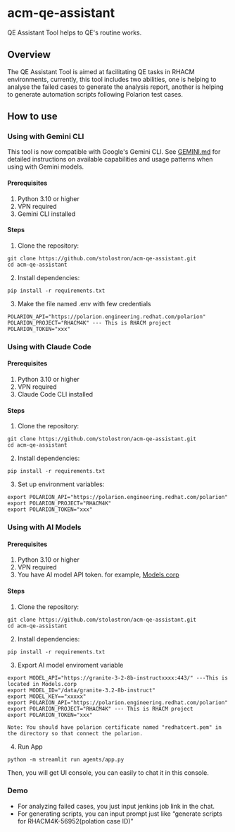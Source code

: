 # acm-qe-assistant

QE Assistant Tool helps to QE's routine works.

## Overview 

The QE Assistant Tool is aimed at facilitating QE tasks in RHACM environments, currently, this tool includes two abilities, one is helping to analyse the failed cases to generate the analysis report, another is helping to generate automation scripts following Polarion test cases.

## How to use

### Using with Gemini CLI

This tool is now compatible with Google's Gemini CLI. See [GEMINI.md](GEMINI.md) for detailed instructions on available capabilities and usage patterns when using with Gemini models.

#### Prerequisites
1. Python 3.10 or higher
2. VPN required
3. Gemini CLI installed

#### Steps

1. Clone the repository:

 ```
 git clone https://github.com/stolostron/acm-qe-assistant.git
 cd acm-qe-assistant
 ```
 2. Install dependencies:
```
pip install -r requirements.txt
```
 3. Make the file named .env with few credentials

```
POLARION_API="https://polarion.engineering.redhat.com/polarion"
POLARION_PROJECT="RHACM4K" --- This is RHACM project
POLARION_TOKEN="xxx" 

```

### Using with Claude Code

#### Prerequisites
1. Python 3.10 or higher
2. VPN required
3. Claude Code CLI installed

#### Steps

1. Clone the repository:
```
git clone https://github.com/stolostron/acm-qe-assistant.git
cd acm-qe-assistant
```

2. Install dependencies:
```
pip install -r requirements.txt
```

3. Set up environment variables:
```
export POLARION_API="https://polarion.engineering.redhat.com/polarion"
export POLARION_PROJECT="RHACM4K"
export POLARION_TOKEN="xxx"
```

### Using with AI Models

#### Prerequisites
1. Python 3.10 or higher
2. VPN required
3. You have AI model API token. for example, [Models.corp](https://gitlab.cee.redhat.com/models-corp/user-documentation/-/blob/main/getting-started.md)

#### Steps

1. Clone the repository:
 
 ```
 git clone https://github.com/stolostron/acm-qe-assistant.git
 cd acm-qe-assistant
 ```
2. Install dependencies:

```
pip install -r requirements.txt
```
3. Export AI model enviroment variable

```
export MODEL_API="https://granite-3-2-8b-instructxxxx:443/" ---This is located in Models.corp
export MODEL_ID="/data/granite-3.2-8b-instruct"
export MODEL_KEY=="xxxxx"
export POLARION_API="https://polarion.engineering.redhat.com/polarion"
export POLARION_PROJECT="RHACM4K" --- This is RHACM project
export POLARION_TOKEN="xxx" 

Note: You should have polarion certificate named "redhatcert.pem" in the directory so that connect the polarion.
```
4. Run App

```
python -m streamlit run agents/app.py
```

Then, you will get UI console, you can easily to chat it in this console.

### Demo

- For analyzing failed cases, you just input jenkins job link in the chat.
- For generating scripts, you can input prompt just like “generate scripts for RHACM4K-56952(polation case ID)”